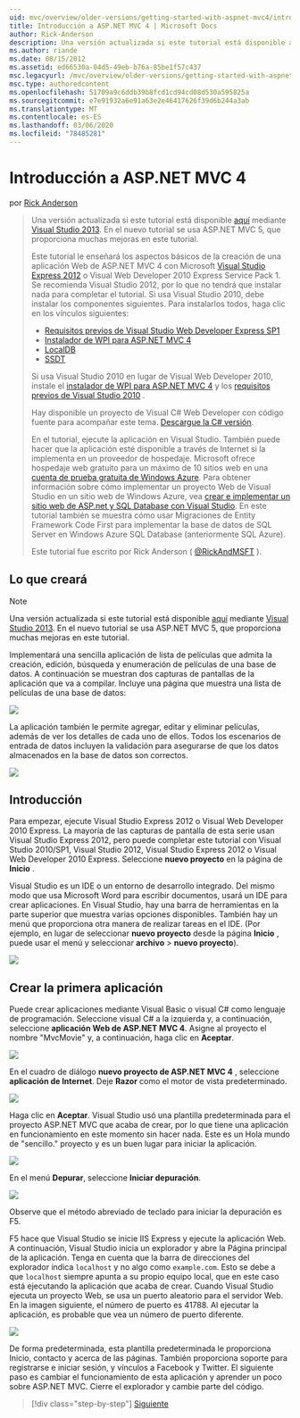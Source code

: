 ```yaml
---
uid: mvc/overview/older-versions/getting-started-with-aspnet-mvc4/intro-to-aspnet-mvc-4
title: Introducción a ASP.NET MVC 4 | Microsoft Docs
author: Rick-Anderson
description: Una versión actualizada si este tutorial está disponible aquí mediante Visual Studio 2013. En el nuevo tutorial se usa ASP.NET MVC 5, que proporciona muchas mejoras sobre t...
ms.author: riande
ms.date: 08/15/2012
ms.assetid: ed66530a-04d5-49eb-b76a-85be1f57c437
msc.legacyurl: /mvc/overview/older-versions/getting-started-with-aspnet-mvc4/intro-to-aspnet-mvc-4
msc.type: authoredcontent
ms.openlocfilehash: 51709a9c6ddb39b8fcd1cd94cd08d530a595825a
ms.sourcegitcommit: e7e91932a6e91a63e2e46417626f39d6b244a3ab
ms.translationtype: MT
ms.contentlocale: es-ES
ms.lasthandoff: 03/06/2020
ms.locfileid: "78485281"
---
```

# <a name="intro-to-aspnet-mvc-4"></a>Introducción a ASP.NET MVC 4

por [Rick Anderson](https://twitter.com/RickAndMSFT)

> Una versión actualizada si este tutorial está disponible [aquí](../../getting-started/introduction/getting-started.md) mediante [Visual Studio 2013](https://my.visualstudio.com/Downloads?q=visual%20studio%202013). En el nuevo tutorial se usa ASP.NET MVC 5, que proporciona muchas mejoras en este tutorial.
>
> Este tutorial le enseñará los aspectos básicos de la creación de una aplicación Web de ASP.NET MVC 4 con Microsoft [Visual Studio Express 2012](https://www.microsoft.com/visualstudio/11/products/express) o Visual Web Developer 2010 Express Service Pack 1. Se recomienda Visual Studio 2012, por lo que no tendrá que instalar nada para completar el tutorial. Si usa Visual Studio 2010, debe instalar los componentes siguientes. Para instalarlos todos, haga clic en los vínculos siguientes:
>
> - [Requisitos previos de Visual Studio Web Developer Express SP1](https://www.microsoft.com/web/gallery/install.aspx?appid=VWD2010SP1Pack)
> - [Instalador de WPI para ASP.NET MVC 4](https://go.microsoft.com/fwlink/?LinkId=243392)
> - [LocalDB](https://www.microsoft.com/web/gallery/install.aspx?appid=SQLLocalDBOnly_11_0)
> - [SSDT](https://blogs.msdn.com/b/rickandy/archive/2012/08/02/installing-and-using-sql-server-data-tools-ssdt-on-visual-studio-2010-and-vwd.aspx)
>
> Si usa Visual Studio 2010 en lugar de Visual Web Developer 2010, instale el [instalador de WPI para ASP.NET MVC 4](https://go.microsoft.com/fwlink/?LinkId=243392) y los [requisitos previos de Visual Studio 2010](https://www.microsoft.com/web/gallery/install.aspx?appsxml=&amp;appid=VS2010SP1Pack) .
>
> Hay disponible un proyecto de Visual C# Web Developer con código fuente para acompañar este tema. [Descargue la C# versión](https://code.msdn.microsoft.com/Intro-to-ASPNET-MVC-4-61d0219d/file/114480/1/MvcMovie.zip).
>
> En el tutorial, ejecute la aplicación en Visual Studio. También puede hacer que la aplicación esté disponible a través de Internet si la implementa en un proveedor de hospedaje. Microsoft ofrece hospedaje web gratuito para un máximo de 10 sitios web en una [cuenta de prueba gratuita de Windows Azure](https://www.windowsazure.com/pricing/free-trial/?WT.mc_id=A443DD604). Para obtener información sobre cómo implementar un proyecto Web de Visual Studio en un sitio web de Windows Azure, vea [crear e implementar un sitio web de ASP.net y SQL Database con Visual Studio](https://docs.microsoft.com/dotnet/azure/). En este tutorial también se muestra cómo usar Migraciones de Entity Framework Code First para implementar la base de datos de SQL Server en Windows Azure SQL Database (anteriormente SQL Azure).
>
> Este tutorial fue escrito por Rick Anderson ( [@RickAndMSFT](https://twitter.com/#!/RickAndMSFT) ).

## <a name="what-youll-build"></a>Lo que creará

> [!NOTE]
> Una versión actualizada si este tutorial está disponible [aquí](../../getting-started/introduction/getting-started.md) mediante [Visual Studio 2013](https://my.visualstudio.com/Downloads?q=visual%20studio%202013). En el nuevo tutorial se usa ASP.NET MVC 5, que proporciona muchas mejoras en este tutorial.

Implementará una sencilla aplicación de lista de películas que admita la creación, edición, búsqueda y enumeración de películas de una base de datos. A continuación se muestran dos capturas de pantallas de la aplicación que va a compilar. Incluye una página que muestra una lista de películas de una base de datos:

![](intro-to-aspnet-mvc-4/_static/image1.png)

La aplicación también le permite agregar, editar y eliminar películas, además de ver los detalles de cada uno de ellos. Todos los escenarios de entrada de datos incluyen la validación para asegurarse de que los datos almacenados en la base de datos son correctos.

![](intro-to-aspnet-mvc-4/_static/image2.png)

## <a name="getting-started"></a>Introducción

Para empezar, ejecute Visual Studio Express 2012 o Visual Web Developer 2010 Express. La mayoría de las capturas de pantalla de esta serie usan Visual Studio Express 2012, pero puede completar este tutorial con Visual Studio 2010/SP1, Visual Studio 2012, Visual Studio Express 2012 o Visual Web Developer 2010 Express. Seleccione **nuevo proyecto** en la página de **Inicio** .

Visual Studio es un IDE o un entorno de desarrollo integrado. Del mismo modo que usa Microsoft Word para escribir documentos, usará un IDE para crear aplicaciones. En Visual Studio, hay una barra de herramientas en la parte superior que muestra varias opciones disponibles. También hay un menú que proporciona otra manera de realizar tareas en el IDE. (Por ejemplo, en lugar de seleccionar **nuevo proyecto** desde la página **Inicio** , puede usar el menú y seleccionar **archivo** &gt; **nuevo proyecto**).

![](intro-to-aspnet-mvc-4/_static/image3.png)

## <a name="creating-your-first-application"></a>Crear la primera aplicación

Puede crear aplicaciones mediante Visual Basic o visual C# como lenguaje de programación. Seleccione visual C# a la izquierda y, a continuación, seleccione **aplicación Web de ASP.NET MVC 4**. Asigne al proyecto el nombre &quot;MvcMovie&quot; y, a continuación, haga clic en **Aceptar**.

![](intro-to-aspnet-mvc-4/_static/image4.png)

En el cuadro de diálogo **nuevo proyecto de ASP.NET MVC 4** , seleccione **aplicación de Internet**. Deje **Razor** como el motor de vista predeterminado.

![](intro-to-aspnet-mvc-4/_static/image5.png)

Haga clic en **Aceptar**. Visual Studio usó una plantilla predeterminada para el proyecto ASP.NET MVC que acaba de crear, por lo que tiene una aplicación en funcionamiento en este momento sin hacer nada. Este es un Hola mundo de &quot;sencillo.&quot; proyecto y es un buen lugar para iniciar la aplicación.

![](intro-to-aspnet-mvc-4/_static/image6.png)

En el menú **Depurar**, seleccione **Iniciar depuración**.

![](intro-to-aspnet-mvc-4/_static/image7.png)

Observe que el método abreviado de teclado para iniciar la depuración es F5.

F5 hace que Visual Studio se inicie IIS Express y ejecute la aplicación Web. A continuación, Visual Studio inicia un explorador y abre la Página principal de la aplicación. Tenga en cuenta que la barra de direcciones del explorador indica `localhost` y no algo como `example.com`. Esto se debe a que `localhost` siempre apunta a su propio equipo local, que en este caso está ejecutando la aplicación que acaba de crear. Cuando Visual Studio ejecuta un proyecto Web, se usa un puerto aleatorio para el servidor Web. En la imagen siguiente, el número de puerto es 41788. Al ejecutar la aplicación, es probable que vea un número de puerto diferente.

![](intro-to-aspnet-mvc-4/_static/image8.png)

De forma predeterminada, esta plantilla predeterminada le proporciona Inicio, contacto y acerca de las páginas. También proporciona soporte para registrarse e iniciar sesión, y vínculos a Facebook y Twitter. El siguiente paso es cambiar el funcionamiento de esta aplicación y aprender un poco sobre ASP.NET MVC. Cierre el explorador y cambie parte del código.

> [!div class="step-by-step"]
> [Siguiente](adding-a-controller.md)
